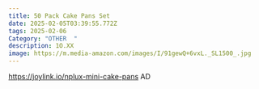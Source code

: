 ```yaml
---
title: 50 Pack Cake Pans Set
date: 2025-02-05T03:39:55.772Z
tags: 2025-02-06
Category: "OTHER  "
description: 1O.XX
image: https://m.media-amazon.com/images/I/91gewQ+6vxL._SL1500_.jpg
---
```

https://joylink.io/nplux-mini-cake-pans   AD